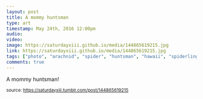 ```yaml
---
layout: post
title: A mommy huntsman
type: art
timestamp: May 24th, 2016 12:00pm
audio: 
video: 
image: https://saturdayxiii.github.io/media/144865619215.jpg
link: https://saturdayxiii.github.io/media/144865619215.jpg
tags: ["photo", "arachnid", "spider", "huntsman", "hawaii", "spiderlings", "photography", "art"]
comments: true
---
```


A mommy huntsman!
 
  
<small>source: https://saturdayxiii.tumblr.com/post/144865619215</small>